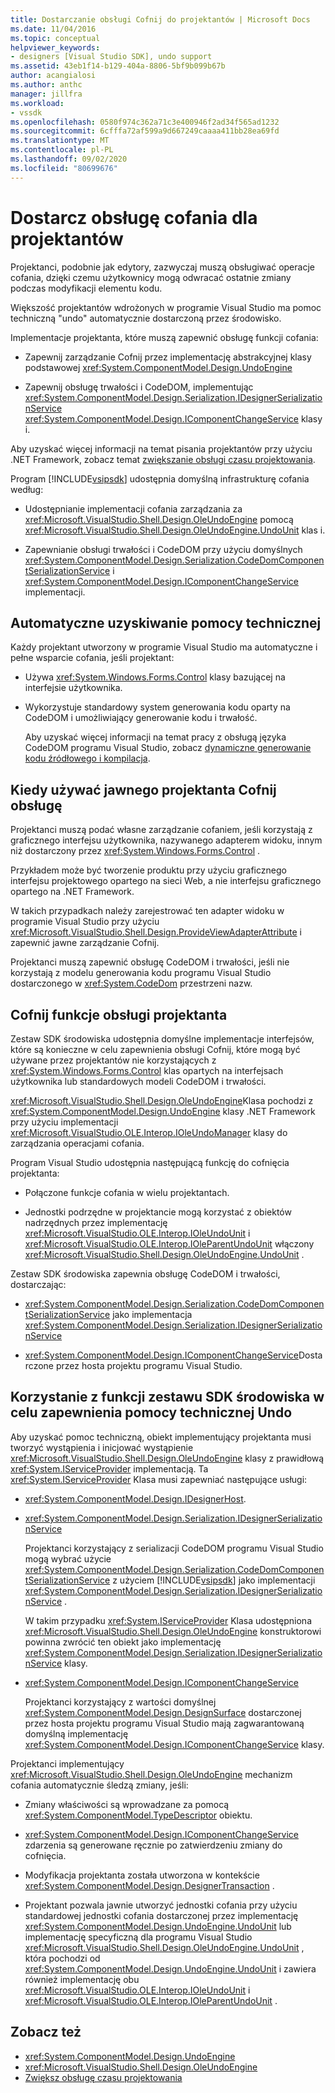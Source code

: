 ```yaml
---
title: Dostarczanie obsługi Cofnij do projektantów | Microsoft Docs
ms.date: 11/04/2016
ms.topic: conceptual
helpviewer_keywords:
- designers [Visual Studio SDK], undo support
ms.assetid: 43eb1f14-b129-404a-8806-5bf9b099b67b
author: acangialosi
ms.author: anthc
manager: jillfra
ms.workload:
- vssdk
ms.openlocfilehash: 0580f974c362a71c3e400946f2ad34f565ad1232
ms.sourcegitcommit: 6cfffa72af599a9d667249caaaa411bb28ea69fd
ms.translationtype: MT
ms.contentlocale: pl-PL
ms.lasthandoff: 09/02/2020
ms.locfileid: "80699676"
---
```

# <a name="supply-undo-support-to-designers"></a>Dostarcz obsługę cofania dla projektantów

Projektanci, podobnie jak edytory, zazwyczaj muszą obsługiwać operacje cofania, dzięki czemu użytkownicy mogą odwracać ostatnie zmiany podczas modyfikacji elementu kodu.

Większość projektantów wdrożonych w programie Visual Studio ma pomoc techniczną "undo" automatycznie dostarczoną przez środowisko.

Implementacje projektanta, które muszą zapewnić obsługę funkcji cofania:

- Zapewnij zarządzanie Cofnij przez implementację abstrakcyjnej klasy podstawowej <xref:System.ComponentModel.Design.UndoEngine>

- Zapewnij obsługę trwałości i CodeDOM, implementując <xref:System.ComponentModel.Design.Serialization.IDesignerSerializationService>  <xref:System.ComponentModel.Design.IComponentChangeService> klasy i.

Aby uzyskać więcej informacji na temat pisania projektantów przy użyciu .NET Framework, zobacz temat [zwiększanie obsługi czasu projektowania](/previous-versions/37899azc(v=vs.140)).

Program [!INCLUDE[vsipsdk](../extensibility/includes/vsipsdk_md.md)] udostępnia domyślną infrastrukturę cofania według:

- Udostępnianie implementacji cofania zarządzania za <xref:Microsoft.VisualStudio.Shell.Design.OleUndoEngine> pomocą <xref:Microsoft.VisualStudio.Shell.Design.OleUndoEngine.UndoUnit> klas i.

- Zapewnianie obsługi trwałości i CodeDOM przy użyciu domyślnych <xref:System.ComponentModel.Design.Serialization.CodeDomComponentSerializationService> i <xref:System.ComponentModel.Design.IComponentChangeService> implementacji.

## <a name="obtain-undo-support-automatically"></a>Automatyczne uzyskiwanie pomocy technicznej

Każdy projektant utworzony w programie Visual Studio ma automatyczne i pełne wsparcie cofania, jeśli projektant:

- Używa <xref:System.Windows.Forms.Control> klasy bazującej na interfejsie użytkownika.

- Wykorzystuje standardowy system generowania kodu oparty na CodeDOM i umożliwiający generowanie kodu i trwałość.

   Aby uzyskać więcej informacji na temat pracy z obsługą języka CodeDOM programu Visual Studio, zobacz [dynamiczne generowanie kodu źródłowego i kompilacja](/dotnet/framework/reflection-and-codedom/dynamic-source-code-generation-and-compilation).

## <a name="when-to-use-explicit-designer-undo-support"></a>Kiedy używać jawnego projektanta Cofnij obsługę
 Projektanci muszą podać własne zarządzanie cofaniem, jeśli korzystają z graficznego interfejsu użytkownika, nazywanego adapterem widoku, innym niż dostarczony przez <xref:System.Windows.Forms.Control> .

 Przykładem może być tworzenie produktu przy użyciu graficznego interfejsu projektowego opartego na sieci Web, a nie interfejsu graficznego opartego na .NET Framework.

 W takich przypadkach należy zarejestrować ten adapter widoku w programie Visual Studio przy użyciu <xref:Microsoft.VisualStudio.Shell.Design.ProvideViewAdapterAttribute> i zapewnić jawne zarządzanie Cofnij.

 Projektanci muszą zapewnić obsługę CodeDOM i trwałości, jeśli nie korzystają z modelu generowania kodu programu Visual Studio dostarczonego w <xref:System.CodeDom> przestrzeni nazw.

## <a name="undo-support-features-of-the-designer"></a>Cofnij funkcje obsługi projektanta
 Zestaw SDK środowiska udostępnia domyślne implementacje interfejsów, które są konieczne w celu zapewnienia obsługi Cofnij, które mogą być używane przez projektantów nie korzystających z <xref:System.Windows.Forms.Control> klas opartych na interfejsach użytkownika lub standardowych modeli CodeDOM i trwałości.

 <xref:Microsoft.VisualStudio.Shell.Design.OleUndoEngine>Klasa pochodzi z <xref:System.ComponentModel.Design.UndoEngine> klasy .NET Framework przy użyciu implementacji <xref:Microsoft.VisualStudio.OLE.Interop.IOleUndoManager> klasy do zarządzania operacjami cofania.

 Program Visual Studio udostępnia następującą funkcję do cofnięcia projektanta:

- Połączone funkcje cofania w wielu projektantach.

- Jednostki podrzędne w projektancie mogą korzystać z obiektów nadrzędnych przez implementację <xref:Microsoft.VisualStudio.OLE.Interop.IOleUndoUnit> i <xref:Microsoft.VisualStudio.OLE.Interop.IOleParentUndoUnit> włączony <xref:Microsoft.VisualStudio.Shell.Design.OleUndoEngine.UndoUnit> .

Zestaw SDK środowiska zapewnia obsługę CodeDOM i trwałości, dostarczając:

- <xref:System.ComponentModel.Design.Serialization.CodeDomComponentSerializationService> jako implementacja <xref:System.ComponentModel.Design.Serialization.IDesignerSerializationService>

- <xref:System.ComponentModel.Design.IComponentChangeService>Dostarczone przez hosta projektu programu Visual Studio.

## <a name="use-the-environment-sdk-features-to-supply-undo-support"></a>Korzystanie z funkcji zestawu SDK środowiska w celu zapewnienia pomocy technicznej Undo

Aby uzyskać pomoc techniczną, obiekt implementujący projektanta musi tworzyć wystąpienia i inicjować wystąpienie <xref:Microsoft.VisualStudio.Shell.Design.OleUndoEngine> klasy z prawidłową <xref:System.IServiceProvider> implementacją. Ta <xref:System.IServiceProvider> Klasa musi zapewniać następujące usługi:

- <xref:System.ComponentModel.Design.IDesignerHost>.

- <xref:System.ComponentModel.Design.Serialization.IDesignerSerializationService>

   Projektanci korzystający z serializacji CodeDOM programu Visual Studio mogą wybrać użycie <xref:System.ComponentModel.Design.Serialization.CodeDomComponentSerializationService> z użyciem [!INCLUDE[vsipsdk](../extensibility/includes/vsipsdk_md.md)] jako implementacji <xref:System.ComponentModel.Design.Serialization.IDesignerSerializationService> .

   W takim przypadku <xref:System.IServiceProvider> Klasa udostępniona <xref:Microsoft.VisualStudio.Shell.Design.OleUndoEngine> konstruktorowi powinna zwrócić ten obiekt jako implementację <xref:System.ComponentModel.Design.Serialization.IDesignerSerializationService> klasy.

- <xref:System.ComponentModel.Design.IComponentChangeService>

   Projektanci korzystający z wartości domyślnej <xref:System.ComponentModel.Design.DesignSurface> dostarczonej przez hosta projektu programu Visual Studio mają zagwarantowaną domyślną implementację <xref:System.ComponentModel.Design.IComponentChangeService> klasy.

Projektanci implementujący <xref:Microsoft.VisualStudio.Shell.Design.OleUndoEngine> mechanizm cofania automatycznie śledzą zmiany, jeśli:

- Zmiany właściwości są wprowadzane za pomocą <xref:System.ComponentModel.TypeDescriptor> obiektu.

- <xref:System.ComponentModel.Design.IComponentChangeService> zdarzenia są generowane ręcznie po zatwierdzeniu zmiany do cofnięcia.

- Modyfikacja projektanta została utworzona w kontekście <xref:System.ComponentModel.Design.DesignerTransaction> .

- Projektant pozwala jawnie utworzyć jednostki cofania przy użyciu standardowej jednostki cofania dostarczonej przez implementację <xref:System.ComponentModel.Design.UndoEngine.UndoUnit> lub implementację specyficzną dla programu Visual Studio <xref:Microsoft.VisualStudio.Shell.Design.OleUndoEngine.UndoUnit> , która pochodzi od <xref:System.ComponentModel.Design.UndoEngine.UndoUnit> i zawiera również implementację obu <xref:Microsoft.VisualStudio.OLE.Interop.IOleUndoUnit> i <xref:Microsoft.VisualStudio.OLE.Interop.IOleParentUndoUnit> .

## <a name="see-also"></a>Zobacz też

- <xref:System.ComponentModel.Design.UndoEngine>
- <xref:Microsoft.VisualStudio.Shell.Design.OleUndoEngine>
- [Zwiększ obsługę czasu projektowania](/previous-versions/37899azc(v=vs.140))
